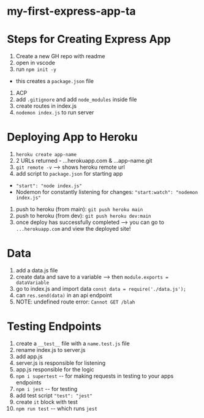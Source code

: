 # my-first-express-app-ta

# Steps for Creating Express App
1. Create a new GH repo with readme
1. open in vscode 
1. run `npm init -y`
  - this creates a `package.json` file
1. ACP 
1. add `.gitignore` and add `node_modules` inside file 
1. create routes in index.js
1. `nodemon index.js` to run server

# Deploying App to Heroku
1. `heroku create app-name`
1. 2 URLs returned - ...herokuapp.com & ...app-name.git
1. `git remote -v` --> shows heroku remote url
1. add script to `package.json` for starting app
  - `"start": "node index.js"`
  - Nodemon for constantly listening for changes: `"start:watch": "nodemon index.js"`
1. push to heroku (from main): `git push heroku main`
1. push to heroku (from dev): `git push heroku dev:main`
1. once deploy has successfully completed --> you can go to `...herokuapp.com` and view the deployed site!

# Data
1. add a data.js file
1. create data and save to a variable --> then `module.exports = dataVariable`
1. go to index.js and import data `const data = require('./data.js');`
1. can `res.send(data)` in an api endpoint
1. NOTE: undefined route error: `Cannot GET /blah`

# Testing Endpoints
1. create a `__test__` file with a `name.test.js` file
1. rename index.js to server.js
1. add app.js
1. server.js is responsible for listening
1. app.js responsible for the logic 
1. `npm i supertest` -- for making requests in testing to your apps endpoints
1. `npm i jest` -- for testing
1. add test script `"test": "jest"`
1. create `it` block with test
1. `npm run test` -- which runs `jest`
